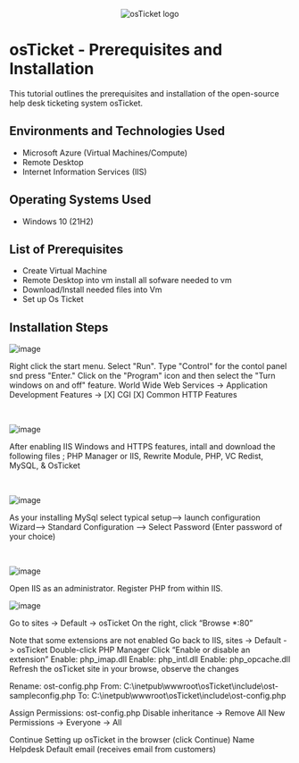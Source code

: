 <p align="center">
<img src="https://i.imgur.com/Clzj7Xs.png" alt="osTicket logo"/>
</p>

<h1>osTicket - Prerequisites and Installation</h1>
This tutorial outlines the prerequisites and installation of the open-source help desk ticketing system osTicket.<br />


<h2>Environments and Technologies Used</h2>

- Microsoft Azure (Virtual Machines/Compute)
- Remote Desktop
- Internet Information Services (IIS)

<h2>Operating Systems Used </h2>

- Windows 10</b> (21H2)

<h2>List of Prerequisites</h2>

- Create Virtual Machine
- Remote Desktop into vm install all sofware needed to vm
- Download/Install needed files into Vm 
- Set up Os Ticket 


<h2>Installation Steps</h2>

<p>
  
![image](https://github.com/droderickb/osticket-prereqs/assets/138819497/56bf53ab-9b15-452e-941d-a9e08e1487a7)

</p>
<p>
Right click the start menu. Select "Run". Type "Control" for the contol panel snd press "Enter." Click on the "Program" icon and then select the "Turn windows on and off" feature. World Wide Web Services -> Application Development Features ->
[X] CGI
[X] Common HTTP Features

</p>
<br />

<p>

![image](https://github.com/droderickb/osticket-prereqs/assets/138819497/d9dfbbc5-ef4c-4aca-9f96-1fb2c0ca25ab)


</p>
<p>
After enabling IIS Windows and HTTPS features, intall and download the following files ; PHP Manager or IIS, Rewrite Module, PHP, VC Redist, MySQL, & OsTicket 
</p>
<br />

<p>

![image](https://github.com/droderickb/osticket-prereqs/assets/138819497/6f9ad069-efb8-4939-97fc-be2ccf536301)


</p>
<p>
As your installing MySql select typical setup--> launch configuration Wizard--> Standard Configuration --> Select Password (Enter password of your choice)  
</p>
<br />

![image](https://github.com/droderickb/osticket-prereqs/assets/138819497/7ce30a7f-4f96-4f05-b429-4287a4d7270a)

Open IIS as an administrator. Register PHP from within IIS. 

![image](https://github.com/droderickb/osticket-prereqs/assets/138819497/904d3897-3f8c-4639-9c09-84c48aa6075a)



Go to sites -> Default -> osTicket
On the right, click “Browse *:80”

Note that some extensions are not enabled
Go back to IIS, sites -> Default -> osTicket
Double-click PHP Manager
Click “Enable or disable an extension”
Enable: php_imap.dll
Enable: php_intl.dll
Enable: php_opcache.dll
Refresh the osTicket site in your browse, observe the changes

Rename: ost-config.php
From: C:\inetpub\wwwroot\osTicket\include\ost-sampleconfig.php
To: C:\inetpub\wwwroot\osTicket\include\ost-config.php

Assign Permissions: ost-config.php
Disable inheritance -> Remove All
New Permissions -> Everyone -> All

Continue Setting up osTicket in the browser (click Continue)
Name Helpdesk
Default email (receives email from customers)



